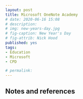 ```yaml
---
layout: post
title: Microsoft OneNote Academy
# date: 2020-06-16 15:08
# description: 
# img: new-years-day.jpg
# fig-caption: New Year's Day
# fig-attrib: Nick Hood
published: yes
tags:
- Education
- Microsoft
- CPD

# permalink:
---
```



## Notes and references
